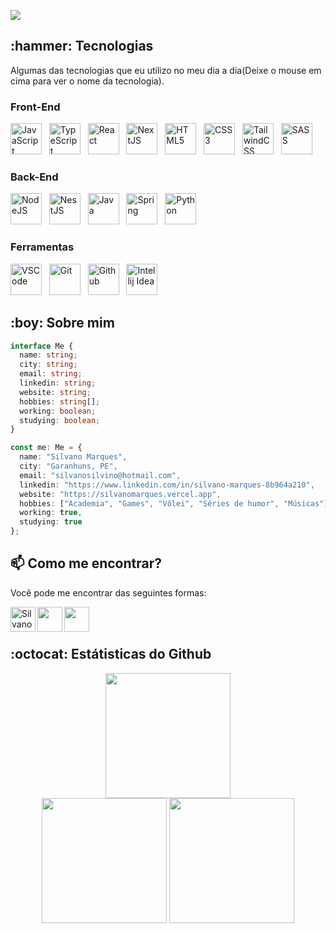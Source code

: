<a alt="Olá, seja bem vindo!" href="https://git.io/typing-svg"><img src="https://readme-typing-svg.demolab.com?font=Fira+Code&size=28&pause=1000&color=5C00F7&random=false&width=435&lines=Ol%C3%A1%2C+seja+bem+vindo!" /></a>

<p>
  
  <h2>:hammer: Tecnologias</h2>
  <p>Algumas das tecnologias que eu utilizo no meu dia a dia(Deixe o mouse em cima para ver o nome da tecnologia).</p>

  ### Front-End

  <p>
      <img title="JavaScript" width=50 src="https://cdn.jsdelivr.net/gh/devicons/devicon/icons/javascript/javascript-original.svg" />&nbsp;&nbsp; 
       <img title="TypeScript" width=50 src="https://cdn.jsdelivr.net/gh/devicons/devicon/icons/typescript/typescript-original.svg" />&nbsp;&nbsp;
       <img title="React" width=50 src="https://cdn.jsdelivr.net/gh/devicons/devicon/icons/react/react-original.svg" />&nbsp;&nbsp;
       <img title="NextJS" width=50 src="https://cdn.jsdelivr.net/gh/devicons/devicon/icons/nextjs/nextjs-original.svg" />&nbsp;&nbsp;
       <img title="HTML5" width=50 src="https://cdn.jsdelivr.net/gh/devicons/devicon/icons/html5/html5-original.svg" />&nbsp;&nbsp;
       <img title="CSS3" width=50 src="https://cdn.jsdelivr.net/gh/devicons/devicon/icons/css3/css3-original.svg" />&nbsp;&nbsp;
       <img title="TailwindCSS" width=50 src="https://cdn.jsdelivr.net/gh/devicons/devicon@latest/icons/tailwindcss/tailwindcss-original.svg" />&nbsp;&nbsp;
       <img title="SASS" width=50 src="https://cdn.jsdelivr.net/gh/devicons/devicon/icons/sass/sass-original.svg" />&nbsp;&nbsp;
  </p>

  ### Back-End

  <p>
      <img title="NodeJS" width=50 src="https://cdn.jsdelivr.net/gh/devicons/devicon/icons/nodejs/nodejs-original.svg" />&nbsp;&nbsp;
      <img title="NestJS" width=50 src="https://cdn.jsdelivr.net/gh/devicons/devicon@latest/icons/nestjs/nestjs-original.svg" />&nbsp;&nbsp;
      <img title="Java" width=50 src="https://cdn.jsdelivr.net/gh/devicons/devicon/icons/java/java-original.svg" />&nbsp;&nbsp; 
      <img title="Spring" width=50 src="https://cdn.jsdelivr.net/gh/devicons/devicon/icons/spring/spring-original.svg" />&nbsp;&nbsp;
      <img title="Python" width=50 src="https://cdn.jsdelivr.net/gh/devicons/devicon/icons/python/python-original.svg" />&nbsp;&nbsp;
  </p>

  ### Ferramentas

  <p>
    <img title="VSCode" width=50 src="https://cdn.jsdelivr.net/gh/devicons/devicon/icons/vscode/vscode-original.svg" />&nbsp;&nbsp;
    <img title="Git" width=50 src="https://cdn.jsdelivr.net/gh/devicons/devicon/icons/git/git-original.svg" />&nbsp;&nbsp; 
    <img title="Github" width=50 src="https://cdn.jsdelivr.net/gh/devicons/devicon/icons/github/github-original.svg" />&nbsp;&nbsp;
    <img title="Intellij Idea" width=50 src="https://cdn.jsdelivr.net/gh/devicons/devicon/icons/intellij/intellij-original.svg" />&nbsp;&nbsp; 
  </p>
  
<h2>:boy: Sobre mim</h2>
  
```ts
interface Me {
  name: string;
  city: string;
  email: string;
  linkedin: string;
  website: string;
  hobbies: string[];
  working: boolean;
  studying: boolean;
}

const me: Me = {
  name: "Silvano Marques",
  city: "Garanhuns, PE",
  email: "silvanosilvino@hotmail.com",
  linkedin: "https://www.linkedin.com/in/silvano-marques-8b964a210",
  website: "https://silvanomarques.vercel.app",
  hobbies: ["Academia", "Games", "Vôlei", "Séries de humor", "Músicas"],
  working: true,
  studying: true
};
``` 

<h2>📫 Como me encontrar?</h2>
<p>Você pode me encontrar das seguintes formas:</p>

<a href="https://www.linkedin.com/in/silvano-marques-8b964a210/">
    <img align="left" alt="Silvano LinkedIn" width="40px" src="https://cdn.jsdelivr.net/gh/devicons/devicon/icons/linkedin/linkedin-original.svg" />
</a>
  
<a href="mailto:silvanosilvino@hotmail.com/">
    <img align="left" width="40px" src="https://www.svgrepo.com/show/2494/email.svg" />
</a>

<a href="https://silvanomarques.vercel.app/">
    <img align="left" width="40px" src="https://www.svgrepo.com/show/474386/internet.svg" />
</a>

<br />
<br />

<h2>:octocat: Estátisticas do Github</h2>

<p align="center">
  <img  height=200 src="https://github-readme-streak-stats.herokuapp.com/?user=SilvanoGPM&theme=midnight-purple"/> <br />
  <img  height=200 src="https://github-readme-stats.vercel.app/api?username=SilvanoGPM&show_icons=true&theme=midnight-purple" />
  <img  height=200 src="https://github-readme-stats.vercel.app/api/top-langs/?username=SilvanoGPM&show_icons=true&theme=midnight-purple&layout=compact" />
</p>
